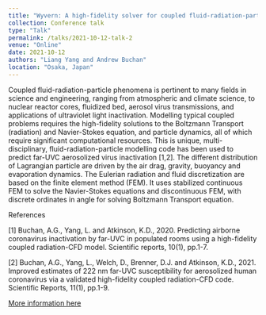 ```yaml
---
title: "Wyvern: A high-fidelity solver for coupled fluid-radiation-particle problems"
collection: Conference talk
type: "Talk"
permalink: /talks/2021-10-12-talk-2
venue: "Online"
date: 2021-10-12
authors: "Liang Yang and Andrew Buchan"
location: "Osaka, Japan"
---
```


Coupled fluid-radiation-particle phenomena is pertinent to many fields in science and engineering, ranging from atmospheric and climate science, to nuclear reactor cores, fluidized bed, aerosol virus transmissions, and applications of ultraviolet light inactivation. Modelling typical coupled problems requires the high-fidelity solutions to the Boltzmann Transport (radiation) and Navier-Stokes equation, and particle dynamics, all of which require significant computational resources. This is unique, multi-disciplinary, fluid-radiation-particle modelling code has been used to predict far-UVC aerosolized virus inactivation [1,2]. The different distribution of Lagrangian particle are driven by the air drag, gravity, buoyancy and evaporation dynamics. The Eulerian radiation and fluid discretization are based on the finite element method (FEM). It uses stabilized continuous FEM to solve the Navier-Stokes equations and discontinuous FEM, with discrete ordinates in angle for solving Boltzmann Transport equation.

References

[1] Buchan, A.G., Yang, L. and Atkinson, K.D., 2020. Predicting airborne coronavirus inactivation by far-UVC in populated rooms using a high-fidelity coupled radiation-CFD model. Scientific reports, 10(1), pp.1-7.

[2] Buchan, A.G., Yang, L., Welch, D., Brenner, D.J. and Atkinson, K.D., 2021. Improved estimates of 222 nm far-UVC susceptibility for aerosolized human coronavirus via a validated high-fidelity coupled radiation-CFD code. Scientific Reports, 11(1), pp.1-9.

[More information here](https://apt2021.org)
